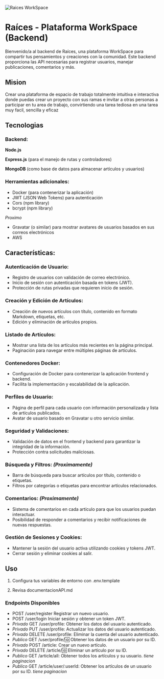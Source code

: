 ![Raices WorkSpace](https://th.bing.com/th/id/OIG1.glJIctD5DwA61dYaMCDn?pid=ImgGn)

# Raíces - Plataforma WorkSpace (Backend)

Bienvenido/a al backend de Raíces, una plataforma WorkSpace para compartir tus pensamientos y creaciones con la comunidad. Este backend proporciona las API necesarias para registrar usuarios, manejar publicaciones, comentarios y más.

## Mision

Crear una plataforma de espacio de trabajo totalmente intuitiva e interactiva donde puedas crear un proyecto con sus ramas e invitar a otras personas a participar en tu area de trabajo, convirtiendo una tarea tediosa en una tarea muy facil, sencilla y eficaz

## Tecnologias

### Backend:

**Node.js**

**Express.js** (para el manejo de rutas y controladores)

**MongoDB** (como base de datos para almacenar artículos y usuarios)

### Herramientas adicionales:

- Docker (para contenerizar la aplicación)
- JWT (JSON Web Tokens) para autenticación
- Cors (npm library)
- bcrypt (npm library)

*Proximo*

- Gravatar (o similar) para mostrar avatares de usuarios basados en sus correos electrónicos
- AWS 

## Características:

### Autenticación de Usuario:

- Registro de usuarios con validación de correo electrónico.
- Inicio de sesión con autenticación basada en tokens (JWT).
- Protección de rutas privadas que requieren inicio de sesión.

### Creación y Edición de Artículos:

- Creación de nuevos artículos con título, contenido en formato Markdown, etiquetas, etc.
- Edición y eliminación de artículos propios.

### Listado de Artículos:

- Mostrar una lista de los artículos más recientes en la página principal.
- Paginación para navegar entre múltiples páginas de artículos.

### Contenedores Docker:

- Configuración de Docker para contenerizar la aplicación frontend y backend.
- Facilita la implementación y escalabilidad de la aplicación.

### Perfiles de Usuario:

- Página de perfil para cada usuario con información personalizada y lista de artículos publicados.
- Avatar de usuario basado en Gravatar u otro servicio similar.

### Seguridad y Validaciones:

- Validación de datos en el frontend y backend para garantizar la integridad de la información.
- Protección contra solicitudes maliciosas.

### Búsqueda y Filtros: *(Proximamente)*

- Barra de búsqueda para buscar artículos por título, contenido o etiquetas.
- Filtros por categorías o etiquetas para encontrar artículos relacionados.

### Comentarios: *(Proximamente)*

- Sistema de comentarios en cada artículo para que los usuarios puedan interactuar.
- Posibilidad de responder a comentarios y recibir notificaciones de nuevas respuestas.

### Gestión de Sesiones y Cookies:

- Mantener la sesión del usuario activa utilizando cookies y tokens JWT.
- Cerrar sesión y eliminar cookies al salir.

## Uso

1. Configura tus variables de entorno con .env.template

2. Revisa documentacionAPI.md

### Endpoints Disponibles

- POST /user/register Registrar un nuevo usuario.
- POST /user/login Iniciar sesión y obtener un token JWT.
- *Privado* GET /user/profile: Obtener los datos del usuario autenticado.  
- *Privado* PUT /user/profile: Actualizar los datos del usuario autenticado. 
- *Privado* DELETE /user/profile: Eliminar la cuenta del usuario autenticado. 
- *Publico* GET /user/profile/:id: Obtener los datos de un usuario por su ID.
- *Privado* POST /article: Crear un nuevo artículo. 
- *Privado* DELETE /article/:id: Eliminar un artículo por su ID. 
- *Publico* GET /article/all: Obtener todos los artículos y su usuario. *tiene paginacion*
- *Publico* GET /article/user/:userId: Obtener los artículos de un usuario por su ID. *tiene paginacion*